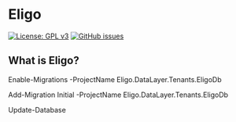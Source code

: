 # Eligo

[![License: GPL v3](https://img.shields.io/badge/License-GPL%20v3-blue.svg)](http://www.gnu.org/licenses/gpl-3.0)
[![GitHub issues](https://img.shields.io/github/issues/TheCodemasterZz/Eligo.svg)](https://github.com/TheCodemasterZz/Eligo/issues)

## What is Eligo?

Enable-Migrations -ProjectName Eligo.DataLayer.Tenants.EligoDb

Add-Migration Initial -ProjectName Eligo.DataLayer.Tenants.EligoDb

Update-Database
